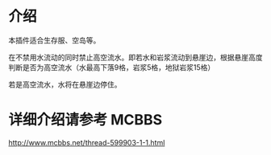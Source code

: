 # 介绍
本插件适合生存服、空岛等。

在不禁用水流动的同时禁止高空流水。即若水和岩浆流动到悬崖边，根据悬崖高度判断是否为高空流水（水最高下落9格，岩浆5格，地狱岩浆15格）

若是高空流水，水将在悬崖边停住。

# 详细介绍请参考 MCBBS
http://www.mcbbs.net/thread-599903-1-1.html

